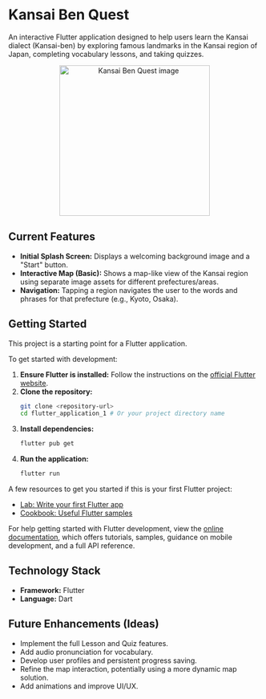 # Kansai Ben Quest

An interactive Flutter application designed to help users learn the Kansai dialect (Kansai-ben) by exploring famous landmarks in the Kansai region of Japan, completing vocabulary lessons, and taking quizzes.
<p align="center">  <!-- Optional: align="center" or align="left" -->
  <img src="https://github.com/user-attachments/assets/f86c6893-b4eb-4620-ab8a-a692c786250c" alt="Kansai Ben Quest image" width="300">
</p>

## Current Features

*   **Initial Splash Screen:** Displays a welcoming background image and a "Start" button.
*   **Interactive Map (Basic):** Shows a map-like view of the Kansai region using separate image assets for different prefectures/areas.
*   **Navigation:** Tapping a region navigates the user to the words and phrases for that prefecture (e.g., Kyoto, Osaka).

## Getting Started

This project is a starting point for a Flutter application.

To get started with development:

1.  **Ensure Flutter is installed:** Follow the instructions on the [official Flutter website](https://flutter.dev/docs/get-started/install).
2.  **Clone the repository:**
    ```bash
    git clone <repository-url>
    cd flutter_application_1 # Or your project directory name
    ```
3.  **Install dependencies:**
    ```bash
    flutter pub get
    ```
4.  **Run the application:**
    ```bash
    flutter run
    ```

A few resources to get you started if this is your first Flutter project:

-   [Lab: Write your first Flutter app](https://docs.flutter.dev/get-started/codelab)
-   [Cookbook: Useful Flutter samples](https://docs.flutter.dev/cookbook)

For help getting started with Flutter development, view the
[online documentation](https://docs.flutter.dev/), which offers tutorials,
samples, guidance on mobile development, and a full API reference.

## Technology Stack

*   **Framework:** Flutter
*   **Language:** Dart

## Future Enhancements (Ideas)

*   Implement the full Lesson and Quiz features.
*   Add audio pronunciation for vocabulary.
*   Develop user profiles and persistent progress saving.
*   Refine the map interaction, potentially using a more dynamic map solution.
*   Add animations and improve UI/UX.
